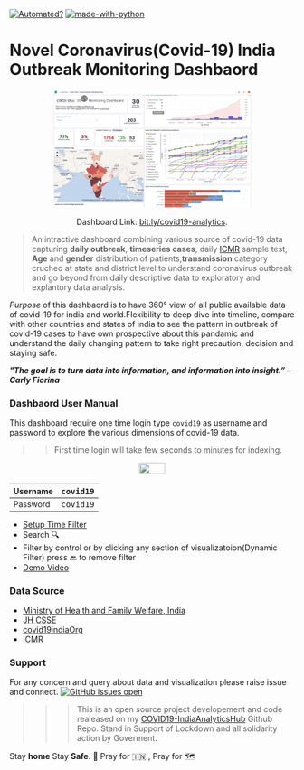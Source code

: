 [![Automated?](https://img.shields.io/badge/Maintained%3F-yes-green.svg)](https://GitHub.com/Naereen/StrapDown.js/graphs/commit-activity) [![made-with-python](https://img.shields.io/badge/Made%20with-Python-1f425f.svg)](https://www.python.org/)


# Novel Coronavirus(Covid-19) India Outbreak Monitoring Dashbaord

<p align="center">
<img src="canvas_main_page/main_page.png" width="70%">
</p>

<p align="center">
Dashboard Link: <a href="https://5509b53e05954b91a5bd9d7680c0dbbe.southeastasia.azure.elastic-cloud.com:9243/app/kibana#/dashboard/01a1b410-764f-11ea-a501-87fe2225e141?_g=(refreshInterval%3A(pause%3A!t%2Cvalue%3A0)%2Ctime%3A(from%3Anow-30d%2Cto%3Anow))">bit.ly/covid19-analytics</a>.
 </p>

> An intractive dashboard combining various source of covid-19 data capturing **daily outbreak**, **timeseries cases**, daily [ICMR](https://icmr.nic.in/content/covid-19) sample test, **Age** and **gender** distribution of patients,**transmission** category cruched at state and district level to understand coronavirus outbreak and go beyond from daily descriptive data to exploratory and explantory data analysis.

*Purpose* of this dashbaord is to have 360° view of all public available data of covid-19 for india and world.Flexibility to deep dive into timeline, compare with other countries and states of india to see the pattern in outbreak of covid-19 cases to have own prospective about this pandamic and understand the daily changing pattern to take right precaution, decision and staying safe.

***"The goal is to turn data into information, and information into insight.” – Carly Fiorina***

### Dashbaord User Manual
This dashboard require one time login type `covid19` as username and password to explore the various dimensions of covid-19 data.

>>First time login will take few seconds to minutes for indexing.

<p align="center">
<img src="https://user-images.githubusercontent.com/209966/69501393-b89ffd00-0f04-11ea-8a56-0c799de658a1.png" width="30%", height="20%">
</p>

Username  | <kbd>covid19</kbd> 
----------| ------------------
Password  | <kbd>covid19</kbd>


* [Setup Time Filter](https://www.elastic.co/guide/en/kibana/current/set-time-filter.html)
* Search :mag:	
* Filter by control or by clicking any section of visualizatoion(Dynamic Filter) press :back:	to remove filter
* [Demo Video](https://www.youtube.com/watch?v=-itxSgTp56A&feature=em-comments)

### Data Source

* [Ministry of Health and Family Welfare, India](https://www.mohfw.gov.in)
* [JH CSSE](https://github.com/CSSEGISandData/COVID-19)
* [covid19indiaOrg](https://github.com/covid19india/api)   
* [ICMR](https://icmr.nic.in/content/covid-19)

### Support 
For any concern and query about data and visualization please raise issue and connect.
[![GitHub issues open](https://img.shields.io/github/issues/network-tools/shconfparser.svg?maxAge=2592000)](https://github.com/kaykaushal/COVID19-IndiaAnalyticsHub/issues)

>>> This is an open source project developement and code realeased on my [COVID19-IndiaAnalyticsHub](https://github.com/kaykaushal/COVID19-IndiaAnalyticsHub) Github Repo. Stand in Support of Lockdown and all solidarity action by Goverment. 

Stay **home** Stay **Safe**. :pray:	Pray for :india: , Pray for :world_map:

